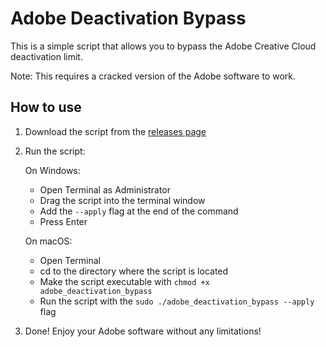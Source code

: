 # Adobe Deactivation Bypass

This is a simple script that allows you to bypass the Adobe Creative Cloud deactivation limit.

Note: This requires a cracked version of the Adobe software to work.

## How to use

1. Download the script from the [releases page](https://github.com/YarosMallorca/adobe_deactivation_bypass/releases/latest)

2. Run the script:

   On Windows:

   - Open Terminal as Administrator
   - Drag the script into the terminal window
   - Add the `--apply` flag at the end of the command
   - Press Enter

   On macOS:

   - Open Terminal
   - cd to the directory where the script is located
   - Make the script executable with `chmod +x adobe_deactivation_bypass`
   - Run the script with the `sudo ./adobe_deactivation_bypass --apply` flag

3. Done! Enjoy your Adobe software without any limitations!
